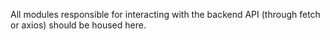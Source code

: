 All modules responsible for interacting with the backend API (through fetch or axios) should be housed here.

